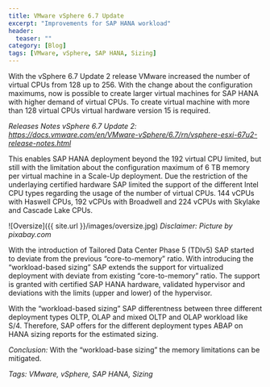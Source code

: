 ```yaml
---
title: VMware vSphere 6.7 Update
excerpt: "Improvements for SAP HANA workload"
header:
  teaser: ""
category: [Blog]
tags: [VMware, vSphere, SAP HANA, Sizing]
---
```


With the vSphere 6.7 Update 2 release VMware increased the number of virtual CPUs from 128 up to 256. With the change about the configuration maximums, now is possible to create larger virtual machines for SAP HANA with higher demand of virtual CPUs. To create virtual machine with more than 128 virtual CPUs virtual hardware version 15 is required.

*Releases Notes vSphere 6.7 Update 2: https://docs.vmware.com/en/VMware-vSphere/6.7/rn/vsphere-esxi-67u2-release-notes.html*

This enables SAP HANA deployment beyond the 192 virtual CPU limited, but still with the limitation about the configuration maximum of 6 TB memory per virtual machine in a Scale-Up deployment. Due the restriction of the underlaying certified hardware SAP limited the support of the different Intel CPU types regarding the usage of the number of virtual CPUs. 144 vCPUs with Haswell CPUs, 192 vCPUs with Broadwell and 224 vCPUs with Skylake and Cascade Lake CPUs.

![Oversize]({{ site.url }}/images/oversize.jpg)
*Disclaimer: Picture by pixabay.com*

With the introduction of Tailored Data Center Phase 5 (TDIv5) SAP started to deviate from the previous “core-to-memory” ratio. With introducing the “workload-based sizing” SAP extends the support for virtualized deployment with deviate from existing “core-to-memory” ratio. The support is granted with certified SAP HANA hardware, validated hypervisor and deviations with the limits (upper and lower) of the hypervisor.

With the “workload-based sizing” SAP differentness between three different deployment types OLTP, OLAP and mixed OLTP and OLAP workload like S/4. Therefore, SAP offers for the different deployment types ABAP on HANA sizing reports for the estimated sizing.

*Conclusion:* With the “workload-base sizing” the memory limitations can be mitigated.

*Tags: VMware, vSphere, SAP HANA, Sizing*
